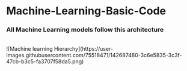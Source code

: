 # Machine-Learning-Basic-Code

### All Machine Learning models follow this architecture
<br>
![Machine learning Hierarchy](https://user-images.githubusercontent.com/75518471/142687480-3c6e5835-3c3f-47cb-b3c5-fa3707f58da5.png)
